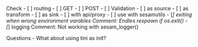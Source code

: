 Check
    - [ ] routing
        - [ ] GET
        - [ ] POST
    - [ ] Validation
    - [ ] as source
    - [ ] as transform
    - [ ] as sink
    - [ ] with api/proxy
    - [ ] use with sesamutils
        - [*] exiting when wrong environment varables
        Comment: Endles respawn if os.exit()
        - [*] logging
        Comment: Not working with sesam_logger()

Questions
    - What about using tini as init?